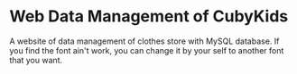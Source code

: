 # Web Data Management of CubyKids
A website of data management of clothes store with MySQL database.
If you find the font ain't work, you can change it by your self to another font that you want.
